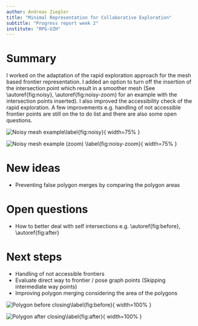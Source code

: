 ```yaml
---
author: Andreas Ziegler
title: "Minimal Representation for Collaborative Exploration"
subtitle: "Progress report week 2"
institute: "RPG-UZH"
---
```


# Summary

I worked on the adaptation of the rapid exploration approach for the mesh based frontier representation. I added an option to turn off the insertion of the intersection point which result in a smoother mesh (See \autoref{fig:noisy}, \autoref{fig:noisy-zoom} for an example with the intersection points inserted). I also improved the accessibility check of the rapid exploration. A few improvements e.g. handling of not accessible frontier points are still on the to do list and there are also some open questions.

![Noisy mesh example\label{fig:noisy}](../noisy-mesh_cut.png){ width=75% }

![Noisy mesh example (zoom) \label{fig:noisy-zoom}](../noisy-mesh-zoom_cut.png){ width=75% }

# New ideas
* Preventing false polygon merges by comparing the polygon areas

# Open questions
* How to better deal with self intersections e.g. \autoref{fig:before}, \autoref{fig:after}

# Next steps
* Handling of not accessible frontiers
* Evaluate direct way to frontier / pose graph points (Skipping intermediate way points)
* Improving polygon merging considering the area of the polygons

![Polygon before closing\label{fig:before}](../polygon-before-close_cut.png){ width=100% }

![Polygon after closing\label{fig:after}](../polygon-after-close_cut.png){ width=100% }

<!--# Bibliography-->
